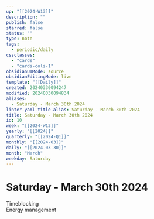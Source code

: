 ```yaml
---
up: "[[2024-W13]]"
description: ""
publish: false
starred: false
status: ""
type: note
tags:
  - periodic/daily
cssclasses:
  - "cards"
  - "cards-cols-1"
obsidianUIMode: source
obsidianEditingMode: live
template: "[[Daily]]"
created: 20240330094247
modified: 20240330094834
aliases:
  - Saturday - March 30th 2024
linter-yaml-title-alias: Saturday - March 30th 2024
title: Saturday - March 30th 2024
id: 10
week: "[[2024-W13]]"
yearly: "[[2024]]"
quarterly: "[[2024-Q1]]"
monthly: "[[2024-03]]"
daily: "[[2024-03-30]]"
month: "March"
weekday: Saturday
---
```


# Saturday - March 30th 2024

Timeblocking  
Energy management


